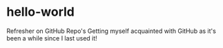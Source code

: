 # hello-world
Refresher on GitHub Repo's
Getting myself acquainted with GitHub as it's been a while since I last used it!
